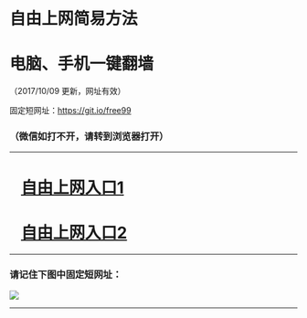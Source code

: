 ﻿# 自由上网简易方法

# 电脑、手机一键翻墙

（2017/10/09 更新，网址有效）

固定短网址：https://git.io/free99

### （微信如打不开，请转到浏览器打开）


***





# &nbsp;&nbsp; <a href="http://ft2097831170.fwq-tz-1001.info/fwqtz01.html?t=100900118603 " target="_blank">自由上网入口1</a>
# &nbsp;&nbsp; <a href="http://ft261913067.fwq-tz-1002.info/fwqtz02.html?t=100900115588 " target="_blank">自由上网入口2</a>
***

### 请记住下图中固定短网址：

<img src="https://s3-us-west-2.amazonaws.com/fwq-1001/yjfq-20170905okok.png" /> 


***

